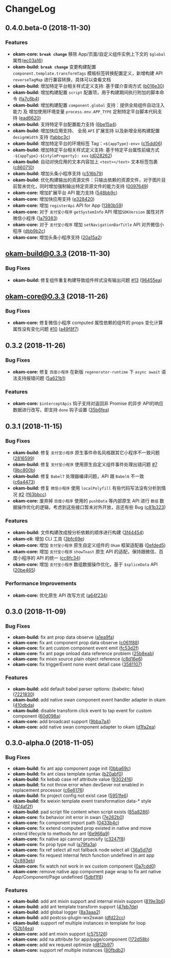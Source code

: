 # ChangeLog

## 0.4.0.beta-0 (2018-11-30)

### Features

* **okam-core:** **`break change`** 移除 App/页面/自定义组件实例上下文的 `$global` 属性([ec03a16](https://github.com/ecomfe/okam/commit/ec03a16))
* **okam-build:** **`break change`** 变更构建配置 `component.template.transformTags` 模板标签转换配置定义，新增构建 API `reverseTagMap` 进行兼容转换，具体可以查看文档
* **okam-build:** 增加特定平台相关样式定义支持: 基于媒介查询方式 ([b016e30](https://github.com/ecomfe/okam/commit/b016e30))
* **okam-build:** 增加构建配置 `script` 配置项，用于构建期间执行附加的脚本命令 ([fa7c6b4](https://github.com/ecomfe/okam/commit/fa7c6b4))
* **okam-build:** 增加构建配置 `component.global` 支持：提供全局组件自动注入能力 及 增加使用环境变量 `process.env.APP_TYPE` 定制特定平台脚本代码支持 ([ead6620](https://github.com/ecomfe/okam/commit/ead6620))
* **okam-build:** 支持特定平台配置能力支持 ([6be15a4](https://github.com/ecomfe/okam/commit/6be15a4))
* **okam-build:** 增加快应用支持、 全局 `API` 扩展支持 以及新增全局构建配置 `designWidth` 支持 ([fabbc3c](https://github.com/ecomfe/okam/commit/fabbc3c))
* **okam-build:** 增加特定平台的环境标签 Tag：`<${appType}-env>` ([c15dd06](https://github.com/ecomfe/okam/commit/c15dd06))
* **okam-build:** 增加特定平台相关样式定义支持: 基于特定平台属性前缀方式 `-${appType}-${styleProperty}: xxx` ([d028262](https://github.com/ecomfe/okam/commit/d028262))
* **okam-build:** 自动对快应用的文本内容加上 `<text></text>` 文本标签包裹 ([c860710](https://github.com/ecomfe/okam/commit/c860710))
* **okam-build:** 增加头条小程序支持 ([c516b79](https://github.com/ecomfe/okam/commit/c516b79))
* **okam-build:** 优化构建输出的资源文件：只输出依赖的资源文件，对于图片目前暂未优化，同时增加强制输出特定资源文件的能力支持 ([0097649](https://github.com/ecomfe/okam/commit/0097649))
* **okam-core:** 增加扩展平台 API 能力支持 ([548bb9c](https://github.com/ecomfe/okam/commit/548bb9c))
* **okam-core:** 增加快应用支持 ([e328420](https://github.com/ecomfe/okam/commit/e328420))
* **okam-core:** 增加 `registerApi` API for App ([1380b59](https://github.com/ecomfe/okam/commit/1380b59))
* **okam-core:** 对于 `支付宝小程序` `getSystemInfo` API 增加`SDKVersion` 属性对齐微信小程序 ([1a79383](https://github.com/ecomfe/okam/commit/1a79383))
* **okam-core:** 对于 `支付宝小程序` 增加 `setNavigationBarTitle` API 对齐微信小程序 ([dbb9b2c](https://github.com/ecomfe/okam/commit/dbb9b2c))
* **okam-core:** 增加头条小程序支持 ([20a15a2](https://github.com/ecomfe/okam/commit/20a15a2))


## okam-build@0.3.3 (2018-11-30)

### Bug Fixes

* **okam-build:** 修复组件重复构建导致组件样式没有输出问题 [#13](https://github.com/ecomfe/okam/issues/13) ([96455ea](https://github.com/ecomfe/okam/commit/96455ea))

## okam-core@0.3.3 (2018-11-26)

### Bug Fixes

* **okam-core:** 修复微信小程序 computed 属性依赖的组件的 props 变化计算属性没有变化问题 [#10](https://github.com/ecomfe/okam/issues/10) ([a49f8f7](https://github.com/ecomfe/okam/commit/a49f8f7))

## 0.3.2 (2018-11-26)

### Bug Fixes

* **okam-core:** 修复 `百度小程序` 在新版 `regenerator-runtime` 下 `async await` 语法支持报错问题 ([5a621b1](https://github.com/ecomfe/okam/commit/5a621b1))

### Features

* **okam-core:** `$interceptApis` 钩子支持对返回非 Promise 的异步 API的响应数据进行改写，即支持 `done` 钩子设置 ([35b6fea](https://github.com/ecomfe/okam/commit/35b6fea))


## 0.3.1 (2018-11-15)

### Bug Fixes

* **okam-build:** 修复 `支付宝小程序` 原生事件命名风格跟其它小程序不一致问题 ([2816599](https://github.com/ecomfe/okam/commit/2816599))
* **okam-build:** 修复 `支付宝小程序` 使用原生自定义组件事件处理出错问题 [#7](https://github.com/ecomfe/okam/issues/7) ([9bc800b](https://github.com/ecomfe/okam/commit/9bc800b))
* **okam-build:** 修复 `Babel7` 处理器编译问题，API 跟 `Babel6` 不一致 ([c6a4473](https://github.com/ecomfe/okam/commit/c6a4473))
* **okam-build:** 修复 `微信小程序` 使用 `localPolyfill` 有些代码写法没有分析到情况 [#2](https://github.com/ecomfe/okam/issues/2) ([f63bbcc](https://github.com/ecomfe/okam/commit/f63bbcc))
* **okam-core:** 废弃掉 `百度小程序` 使用的 `pushData` 等内部原生 API 进行 `数组` 数据操作优化的逻辑，考虑到这些接口暂未对外开放，且还有些 Bug ([c81b323](https://github.com/ecomfe/okam/commit/c81b323))

### Features

* **okam-build:** 文件构建改成按分析依赖的顺序进行构建 ([3f44454](https://github.com/ecomfe/okam/commit/3f44454))
* **okam-cli:** 增加 CLI 工具 ([3bfc69e](https://github.com/ecomfe/okam/commit/3bfc69e))
* **okam-core:** 增加 `支付宝小程序` 原生自定义组件的 `Okam` 框架适配器 ([0efded5](https://github.com/ecomfe/okam/commit/0efded5))
* **okam-core:** 增加 `支付宝小程序` `showToast` 原生 API 的适配，保持跟微信、百度小程序的 API 的统一  ([cc8fc34](https://github.com/ecomfe/okam/commit/cc8fc34))
* **okam-core:** 增加 `支付宝小程序` 数组数据操作优化，基于 `$spliceData` API ([20be465](https://github.com/ecomfe/okam/commit/20be465))

### Performance Improvements

* **okam-core:** 优化原生 API 改写方式 ([a64f234](https://github.com/ecomfe/okam/commit/a64f234))


## 0.3.0 (2018-11-09)

### Bug Fixes

* **okam-build:** fix ant prop data observe ([a1ea9fa](https://github.com/ecomfe/okam/commit/a1ea9fa))
* **okam-core:** fix ant component prop data observe ([c061f88](https://github.com/ecomfe/okam/commit/c061f88))
* **okam-core:** fix ant custom component event emit ([fc53d2f](https://github.com/ecomfe/okam/commit/fc53d2f))
* **okam-core:** fix ant page onload data reference problem ([25b8eab](https://github.com/ecomfe/okam/commit/25b8eab))
* **okam-core:** fix mixin source plain object reference ([c8d16e6](https://github.com/ecomfe/okam/commit/c8d16e6))
* **okam-core:** fix triggerEvent none event detail case ([3581107](https://github.com/ecomfe/okam/commit/3581107))

### Features

* **okam-build:** add default babel parser options: {babelrc: false} ([7221830](https://github.com/ecomfe/okam/commit/7221830))
* **okam-build:** add native swan component event handler adapter in okam ([410dbda](https://github.com/ecomfe/okam/commit/410dbda))
* **okam-build:** disable transform click event to tap event for custom component ([60d098a](https://github.com/ecomfe/okam/commit/60d098a))
* **okam-core:** add broadcast support ([9bba7a4](https://github.com/ecomfe/okam/commit/9bba7a4))
* **okam-core:** add native swan component adapter to okam ([d1fa2ea](https://github.com/ecomfe/okam/commit/d1fa2ea))


## 0.3.0-alpha.0 (2018-11-05)

### Bug Fixes

* **okam-build:** fix ant app component page init ([0bba69c](https://github.com/ecomfe/okam/commit/0bba69c))
* **okam-build:** fix ant class template syntax ([b20abf0](https://github.com/ecomfe/okam/commit/b20abf0))
* **okam-build:** fix kebab case ref attribute value ([9302416](https://github.com/ecomfe/okam/commit/9302416))
* **okam-build:** fix not throw error when devSever not enabled in replacement processor ([c6e6176](https://github.com/ecomfe/okam/commit/c6e6176))
* **okam-build:** fix project config not exist case ([5951fe6](https://github.com/ecomfe/okam/commit/5951fe6))
* **okam-build:** fix weixin template event transformation data-* style ([824af2f](https://github.com/ecomfe/okam/commit/824af2f))
* **okam-build:** pad script file content when script exists ([85a8286](https://github.com/ecomfe/okam/commit/85a8286))
* **okam-core:** fix behavior init error in swan ([7e262b0](https://github.com/ecomfe/okam/commit/7e262b0))
* **okam-core:** fix component import path ([0433b4c](https://github.com/ecomfe/okam/commit/0433b4c))
* **okam-core:** fix extend computed prop existed in native and move extend lifecycle to methods for ant ([6e966a9](https://github.com/ecomfe/okam/commit/6e966a9))
* **okam-core:** fix native api cannot promisify ([c3247f8](https://github.com/ecomfe/okam/commit/c3247f8))
* **okam-core:** fix prop type null ([a79fa3a](https://github.com/ecomfe/okam/commit/a79fa3a))
* **okam-core:** fix ref select all not fallback node select all ([36a5d7d](https://github.com/ecomfe/okam/commit/36a5d7d))
* **okam-core:** fix request internal fetch function undefined in ant app ([2c893eb](https://github.com/ecomfe/okam/commit/2c893eb))
* **okam-core:** fix watch not work in wx custom component ([0a7cdd0](https://github.com/ecomfe/okam/commit/0a7cdd0))
* **okam-core:** remove native app component page wrap to fix ant native App/Component/Page undefined ([5dbf1f8](https://github.com/ecomfe/okam/commit/5dbf1f8))


### Features

* **okam-build:** add ant mixin support and internal mixin support ([819e3b6](https://github.com/ecomfe/okam/commit/819e3b6))
* **okam-build:** add ant template transform support ([47eb7de](https://github.com/ecomfe/okam/commit/47eb7de))
* **okam-build:** add global logger ([8a3aaa2](https://github.com/ecomfe/okam/commit/8a3aaa2))
* **okam-build:** add postcss-plugin-wx2swan ([dfd22cc](https://github.com/ecomfe/okam/commit/dfd22cc))
* **okam-build:** support ref multiple instances in template for loop ([52b14ea](https://github.com/ecomfe/okam/commit/52b14ea))
* **okam-core:** add ant mixin support ([c575126](https://github.com/ecomfe/okam/commit/c575126))
* **okam-core:** add na attribute for app/page/component ([172d58b](https://github.com/ecomfe/okam/commit/172d58b))
* **okam-core:** add wx request optimize ([d812b97](https://github.com/ecomfe/okam/commit/d812b97))
* **okam-core:** support ref multiple instances ([80fbdb2](https://github.com/ecomfe/okam/commit/80fbdb2))




